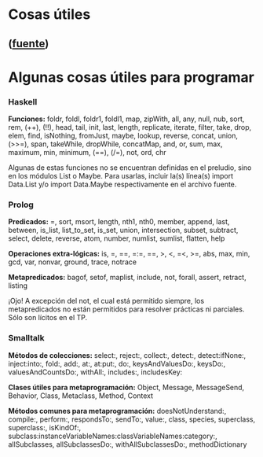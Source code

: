 # Cosas útiles
([fuente](https://campus.exactas.uba.ar/course/view.php?id=1059&section=11))
---
# Algunas cosas útiles para programar

### Haskell

**Funciones:** foldr, foldl, foldr1, foldl1, map, zipWith, all, any, null,
nub, sort, rem, (++), (!!), head, tail, init, last, length, replicate,
iterate, filter, take, drop, elem, find, isNothing, fromJust, maybe, lookup,
reverse, concat, union, (>>=), span, takeWhile, dropWhile, concatMap, and, or,
sum, max, maximum, min, minimum, (==), (/=), not, ord, chr

Algunas de estas funciones no se encuentran definidas en el preludio, sino en
los módulos List o Maybe. Para usarlas, incluir la(s) línea(s) import
Data.List y/o import Data.Maybe respectivamente en el archivo fuente.

### Prolog

**Predicados:** =, sort, msort, length, nth1, nth0, member, append, last,
between, is_list, list_to_set, is_set, union, intersection, subset, subtract,
select, delete, reverse, atom, number, numlist, sumlist, flatten, help

**Operaciones extra-lógicas:** is, \=, ==, =:=, =\=, >, <, =<, >=, abs, max,
min, gcd, var, nonvar, ground, trace, notrace

**Metapredicados:** bagof, setof, maplist, include, not, forall, assert,
retract, listing

¡Ojo! A excepción del not, el cual está permitido siempre, los metapredicados
no están permitidos para resolver prácticas ni parciales. Sólo son lícitos en
el TP.

### Smalltalk

**Métodos de colecciones:** select:, reject:, collect:, detect:,
detect:ifNone:, inject:into:, fold:, add:, at:, at:put:, do:,
keysAndValuesDo:, keysDo:, valuesAndCountsDo:, withAll:, includes:,
includesKey:

**Clases útiles para metaprogramación:** Object, Message, MessageSend,
Behavior, Class, Metaclass, Method, Context

**Métodos comunes para metaprogramación:** doesNotUnderstand:, compile:,
perform:, respondsTo:, sendTo:, value:, class, species, superclass,
superclass:, isKindOf:,
subclass:instanceVariableNames:classVariableNames:category:, allSubclasses,
allSubclassesDo:, withAllSubclassesDo:, methodDictionary

